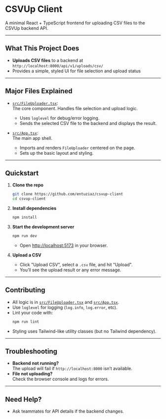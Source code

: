 # CSVUp Client

A minimal React + TypeScript frontend for uploading CSV files to the CSVUp backend API.

---

## What This Project Does

- **Uploads CSV files** to a backend at `http://localhost:8000/api/v1/uploads/csv/`
- Provides a simple, styled UI for file selection and upload status

---

## Major Files Explained

- [`src/FileUploader.tsx`](src/FileUploader.tsx):  
  The core component. Handles file selection and upload logic.  
  - Uses `loglevel` for debug/error logging.
  - Sends the selected CSV file to the backend and displays the result.

- [`src/App.tsx`](src/App.tsx):  
  The main app shell.  
  - Imports and renders `FileUploader` centered on the page.
  - Sets up the basic layout and styling.

---

## Quickstart

1. **Clone the repo**
    ```sh
    git clone https://github.com/entuziaz/csvup-client
    cd csvup-client
    ```

2. **Install dependencies**
    ```sh
    npm install
    ```

3. **Start the development server**
    ```sh
    npm run dev
    ```
    - Open [http://localhost:5173](http://localhost:5173) in your browser.

4. **Upload a CSV**
    - Click "Upload CSV", select a `.csv` file, and hit "Upload".
    - You’ll see the upload result or any error message.

---

## Contributing

- All logic is in [`src/FileUploader.tsx`](src/FileUploader.tsx) and [`src/App.tsx`](src/App.tsx).
- Use `loglevel` for logging (`log.info`, `log.error`, etc).
- Lint your code with:
    ```sh
    npm run lint
    ```
- Styling uses Tailwind-like utility classes (but no Tailwind dependency).

---

## Troubleshooting

- **Backend not running?**  
  The upload will fail if `http://localhost:8000` isn’t available.
- **File not uploading?**  
  Check the browser console and logs for errors.

---

## Need Help?

- Ask teammates for API details if the backend changes.